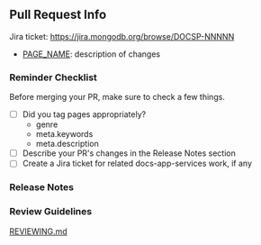 ## Pull Request Info

Jira ticket: https://jira.mongodb.org/browse/DOCSP-NNNNN

- [PAGE_NAME](https://docs-mongodbcom-staging.corp.mongodb.com/realm/docsworker-xlarge/BRANCH_NAME/): description of changes

### Reminder Checklist

Before merging your PR, make sure to check a few things.

- [ ] Did you tag pages appropriately?
  - genre
  - meta.keywords
  - meta.description
- [ ] Describe your PR's changes in the Release Notes section
- [ ] Create a Jira ticket for related docs-app-services work, if any

### Release Notes

<!--
- **Kotlin** SDK
  - Realm/Manage Realm Files/Encrypt a Realm: Add information on encryption for
    local and synced realms.
-->

### Review Guidelines

[REVIEWING.md](https://github.com/mongodb/docs-realm/blob/master/REVIEWING.md)
